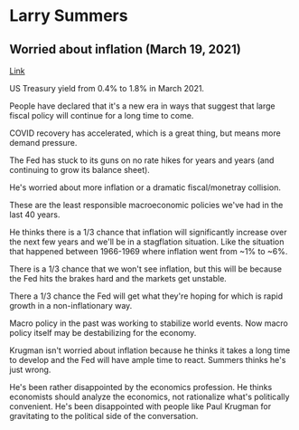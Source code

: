 # Larry Summers

## Worried about inflation (March 19, 2021)

[Link](https://www.youtube.com/watch?v=PBnaahSe7JU&ab_channel=BloombergMarketsandFinanceBloombergMarketsandFinanceVerified)

US Treasury yield from 0.4% to 1.8% in March 2021.

People have declared that it's a new era in ways that suggest that large fiscal policy will continue for a long time to come.

COVID recovery has accelerated, which is a great thing, but means more demand pressure.

The Fed has stuck to its guns on no rate hikes for years and years (and continuing to grow its balance sheet).

He's worried about more inflation or a dramatic fiscal/monetray collision.

These are the least responsible macroeconomic policies we've had in the last 40 years.

He thinks there is a 1/3 chance that inflation will significantly increase over the next few years and we'll be in a stagflation situation.  Like the situation that happened between 1966-1969 where inflation went from ~1% to ~6%.

There is a 1/3 chance that we won't see inflation, but this will be because the Fed hits the brakes hard and the markets get unstable.

There a 1/3 chance the Fed will get what they're hoping for which is rapid growth in a non-inflationary way.

Macro policy in the past was working to stabilize world events.  Now macro policy itself may be destabilizing for the economy.

Krugman isn't worried about inflation because he thinks it takes a long time to develop and the Fed will have ample time to react.  Summers thinks he's just wrong.

He's been rather disappointed by the economics profession.  He thinks economists should analyze the economics, not rationalize what's politically convenient.  He's been disappointed with people like Paul Krugman for gravitating to the political side of the conversation.

